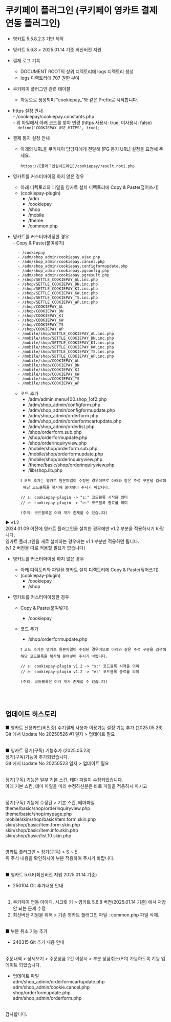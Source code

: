 # 쿠키페이 플러그인 (쿠키페이 영카트 결제 연동 플러그인)

- 영카트 5.5.8.2.3 기반 제작
- 영카트 5.6.8 > 2025.01.14 기준 최신버전 지원

- 결제 로그 기록  
    - DOCUMENT ROOT의 상위 디렉토리에 logs 디렉토리 생성  
    - logs 디렉토리에 707 권한 부여  

- 쿠키페이 플러그인 관련 테이블  
    - 자동으로 생성되며 "cookiepay_"와 같은 Prefix로 시작합니다.  

- https 설정 안내  
      - /cookiepay/cookiepay.constants.php  
      - 위 파일에서 아래 코드를 찾아 변경 (https 사용시: true, 미사용시: false)  
      ```  
      define('COOKIEPAY_USE_HTTPS', true);
      ```  
  
- 결제 통지 설정 안내 
    - 아래의 URL을 쿠키페이 담당자에게 전달해 [PG 통지 URL] 설정을 요청해 주세요.    
      ```  
      https://[플러그인설치도메인]/cookiepay/result.noti.php  
      ```  

- 영카트를 커스터마이징 하지 않은 경우  
    - 아래 디렉토리와 파일을 영카트 설치 디렉토리에 Copy & Paste(덮어쓰기) 
    - (cookiepay-plugin)  
        - /adm  
        - /cookiepay  
        - /shop  
        - /mobile  
        - /theme  
        - /common.php  

- 영카트를 커스터마이징한 경우  
        - Copy & Paste(붙여넣기)

        - /cookiepay 
        - /adm/shop_admin/cookiepay.ajax.php
        - /adm/shop_admin/cookiepay.cancel.php 
        - /adm/shop_admin/cookiepay.configformupdate.php
        - /adm/shop_admin/cookiepay.pgconfig.php
        - /adm/shop_admin/cookiepay.pgresult.php
        - /shop/SETTLE_COOKIEPAY_AL.inc.php
        - /shop/SETTLE_COOKIEPAY_DN.inc.php
        - /shop/SETTLE_COOKIEPAY_KI.inc.php
        - /shop/SETTLE_COOKIEPAY_KW.inc.php
        - /shop/SETTLE_COOKIEPAY_TS.inc.php
        - /shop/SETTLE_COOKIEPAY_WP.inc.php
        - /shop/COOKIEPAY_AL
        - /shop/COOKIEPAY_DN
        - /shop/COOKIEPAY_KI
        - /shop/COOKIEPAY_KW
        - /shop/COOKIEPAY_TS
        - /shop/COOKIEPAY_WP
        - /mobile/shop/SETTLE_COOKIEPAY_AL.inc.php
        - /mobile/shop/SETTLE_COOKIEPAY_DN.inc.php
        - /mobile/shop/SETTLE_COOKIEPAY_KI.inc.php
        - /mobile/shop/SETTLE_COOKIEPAY_KW.inc.php
        - /mobile/shop/SETTLE_COOKIEPAY_TS.inc.php
        - /mobile/shop/SETTLE_COOKIEPAY_WP.inc.php
        - /mobile/shop/COOKIEPAY_AL
        - /mobile/shop/COOKIEPAY_DN
        - /mobile/shop/COOKIEPAY_KI
        - /mobile/shop/COOKIEPAY_KW
        - /mobile/shop/COOKIEPAY_TS
        - /mobile/shop/COOKIEPAY_WP
            
    - 코드 추가  
        - /adm/admin.menu400.shop_1of2.php
        - /adm/shop_admin/configform.php
        - /adm/shop_admin/configformupdate.php
        - /adm/shop_admin/orderform.php
        - /adm/shop_admin/orderformcartupdate.php
        - /adm/shop_admin/orderlist.php
        - /shop/orderform.sub.php
        - /shop/orderformupdate.php
        - /shop/orderinquiryview.php
        - /mobile/shop/orderform.sub.php
        - /mobile/shop/orderformupdate.php
        - /mobile/shop/orderinquiryview.php
        - /theme/basic/shop/orderinquiryview.php
        - /lib/shop.lib.php
        ```  
        ❗ 코드 추가는 영카트 원본파일이 수정된 경우이므로 아래와 같은 주석 구문을 검색해  
         해당 코드블록을 복사해 붙여넣어 주시기 바랍니다.

        // s: cookiepay-plugin -> "s:" 코드블록 시작을 의미
        // e: cookiepay-plugin -> "e:" 코드블록 종료를 의미

        (주의: 코드블록은 여러 개가 존재할 수 있습니다)
        ```  


▶ v1.2<br>
2024.01.09 이전에 영카트 플러그인을 설치한 경우에만 v1.2 부분을 적용하시기 바랍니다.<br>
영카트 플러그인을 새로 설치하는 경우에는 v1.1 부분만 적용하면 됩니다.<br>
(v1.2 버전을 따로 적용할 필요가 없습니다)<br>

- 영카트를 커스터마이징 하지 않은 경우  
    - 아래 디렉토리와 파일을 영카트 설치 디렉토리에 Copy & Paste(덮어쓰기) 
    - (cookiepay-plugin)  
        - /cookiepay  
        - /shop  

- 영카트를 커스터마이징한 경우  
    - Copy & Paste(붙여넣기)  
        - /cookiepay  
       
    - 코드 추가  
        - /shop/orderformupdate.php  
        ```  
        ❗ 코드 추가는 영카트 원본파일이 수정된 경우이므로 아래와 같은 주석 구문을 검색해 해당 코드블록을 복사해 붙여넣어 주시기 바랍니다.

        // s: cookiepay-plugin v1.2 -> "s:" 코드블록 시작을 의미
        // e: cookiepay-plugin v1.2 -> "e:" 코드블록 종료를 의미

        (주의: 코드블록은 여러 개가 존재할 수 있습니다)
        ```


<br><br>
## 업데이트 히스토리

■ 영카트 신용카드(비인증) 수기결제 사용자 이용가능 설정 기능 추가 (2025.05.26)<br>
Git 에서 Update No 20250526 #1 일자 > 업데이트 필요<br><br>

■ 영카트 정기(구독) 기능추가 (2025.05.23)<br>
정기(구독)기능이 추가되었습니다.<br>
Git 에서 Update No 20250523 일자 > 업데이트 필요<br><br>

정기(구독) 기능은 일부 기본 스킨, 테마 파일이 수정되었습니다.<br>
아래 기본 스킨, 테마 파일을 미리 수정하신분은 바로 파일을 적용하시 마시고<br><br>

정기(구독) 기능에 수정된 > 기본 스킨, 테마파일<br>
theme/basic/shop/orderinquiryview.php <br>
theme/basic/shop/mypage.php<br>
mobile/skin/shop/basic/item.form.skin.php<br>
skin/shop/basic/item.form.skin.php <br>
skin/shop/basic/item.info.skin.php<br>
skin/shop/basic/list.10.skin.php<br><br>

영카트 플러그인 > 정기(구독) > S  ~ E <br>
위 주석 내용을 확인하시어 부분 적용하여 주시기 바랍니다.<br><br>

■ 영카트 5.6.8(최신버전 지원 2025.01.14 기준)<br>
 - 250104 Git 추가내용 안내<br><br>

1. 쿠키페이 연동 아이디, 시크릿 키 > 영카트 5.6.8 버전(2025.01.14 기준) 에서 저장 안 되는 문제 수정<br>
2. 최신버전 지원을 위해 > 기존 영카트 플러그인 파일 : common.php 파일 삭제.<br><br>

■ 부분 취소 기능 추가<br>
- 240315 Git 추가 내용 안내<br><br>

주문내역 > 상세보기 > 주문상품 2건 이상시 > 부분 상품취소(PG) 가능하도록 기능 업데이트 되었습니다.<br>
- 업데이트 파일<br>
adm/shop_admin/orderformcartupdate.php<br>
adm/shop_admin/cookie.cancel.php<br>
shop/orderformupdate.php<br>
adm/shop_admin/orderform.php<br><br>

감사합니다.<br>

